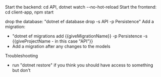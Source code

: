 Start the backend: cd API, dotnet watch --no-hot-reload
Start the frontend: cd client-app, npm start

drop the database: "dotnet ef database drop -s API -p Persistence"
Add a migration:
- "dotnet ef migrations add {{giveMigrationName}} -p Persistence -s {{giveProjectName - in this case "API"}}
- Add a migration after any changes to the models

Troubleshooting
- run "dotnet restore" if you think you should have access to something but don't